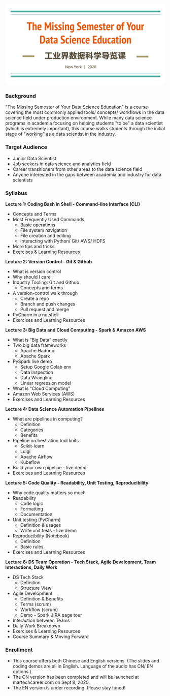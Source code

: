 ![Image of the course title](https://github.com/JiayingClaireWu/missing_ds_semester/blob/master/course_title.png)

### Background

"The Missing Semester of Your Data Science Education" is a course covering the most commonly applied tools/ concepts/ workflows in the data science field under production environment. While many data science programs in academia focusing on helping students "to be" a data scientist (which is extremely important), this course walks students through the initial stage of "working" as a data scientist in the industry.

### Target Audience

- Junior Data Scientist
- Job seekers in data science and analytics field
- Career transitioners from other areas to the data science field
- Anyone interested in the gaps between academia and industry for data scientists

### Syllabus

**Lecture 1: Coding Bash in Shell - Command-line Interface (CLI)**
- Concepts and Terms
- Most Frequently Used Commands
  - Basic operations
  - File system navigation
  - File creation and editing
  - Interacting with Python/ Git/ AWS/ HDFS
- More tips and tricks
- Exercises & Learning Resources

**Lecture 2: Version Control - Git & Github**
- What is version control
- Why should I care
- Industry Tooling: Git and Github
  - Concepts and terms
- A version-control walk through
  - Create a repo
  - Branch and push changes
  - Pull request and merge
- PyCharm in a nutshell
- Exercises and Learning Resources

**Lecture 3: Big Data and Cloud Computing - Spark & Amazon AWS**
- What is “Big Data” exactly
- Two big data frameworks
  - Apache Hadoop
  - Apache Spark
- PySpark live demo
  - Setup Google Colab env
  - Data Inspection
  - Data Wrangling
  - Linear regression model
- What is “Cloud Computing”
- Amazon Web Services (AWS)
- Exercises and Learning Resources

**Lecture 4: Data Science Automation Pipelines**
- What are pipelines in computing?
  - Definition
  - Categories
  - Benefits
- Pipeline orchestration tool knits
  - Scikit-learn
  - Luigi
  - Apache Airflow
  - Kubeflow
- Build your own pipeline - live demo
- Exercises and Learning Resources

**Lecture 5: Code Quality - Readability, Unit Testing, Reproducibility**
- Why code quality matters so much
- Readability
  - Code logic
  - Formatting
  - Documentation
- Unit testing (PyCharm)
  - Definition & usages
  - Write unit tests - live demo
- Reproducibility (Notebook)
  - Definition
  - Basic rules
- Exercises and Learning Resources

**Lecture 6: DS Team Operation - Tech Stack, Agile Development, Team Interactions, Daily Work**
- DS Tech Stack
  - Definition
  - Structure View
- Agile Development
  - Definition & Benefits
  - Terms (scrum)
  - Workflow (scrum)
  - Demo - Spark JIRA page tour
- Interaction between Teams
- Daily Work Breakdown
- Exercises & Learning Resources
- Course Summary & Moving Forward

### Enrollment

- This course offers both Chinese and English versions. (The slides and coding demos are all in English. Language of the audio has CN/ EN options.)
- The CN version has been completed and will be launched at martechcareer.com on Sept 8, 2020.
- The EN version is under recording. Please stay tuned!
